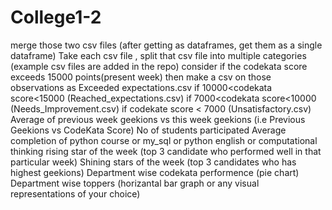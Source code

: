 # College1-2

merge those two csv files (after getting as dataframes, get them as a single dataframe)
Take each csv file , split that csv file into multiple categories (example csv files are added in the repo)
consider if the codekata score exceeds 15000 points(present week) then make a csv on those observations as Exceeded expectations.csv
if 10000<codekata score<15000 (Reached_expectations.csv)
if 7000<codekata score<10000 (Needs_Improvement.csv)
if codekate score < 7000 (Unsatisfactory.csv)
Average of previous week geekions vs this week geekions (i.e Previous Geekions vs CodeKata Score)
No of students participated
Average completion of python course or my_sql or python english or computational thinking
rising star of the week (top 3 candidate who performed well in that particular week)
Shining stars of the week (top 3 candidates who has highest geekions)
Department wise codekata performence (pie chart)
Department wise toppers (horizantal bar graph or any visual representations of your choice)
